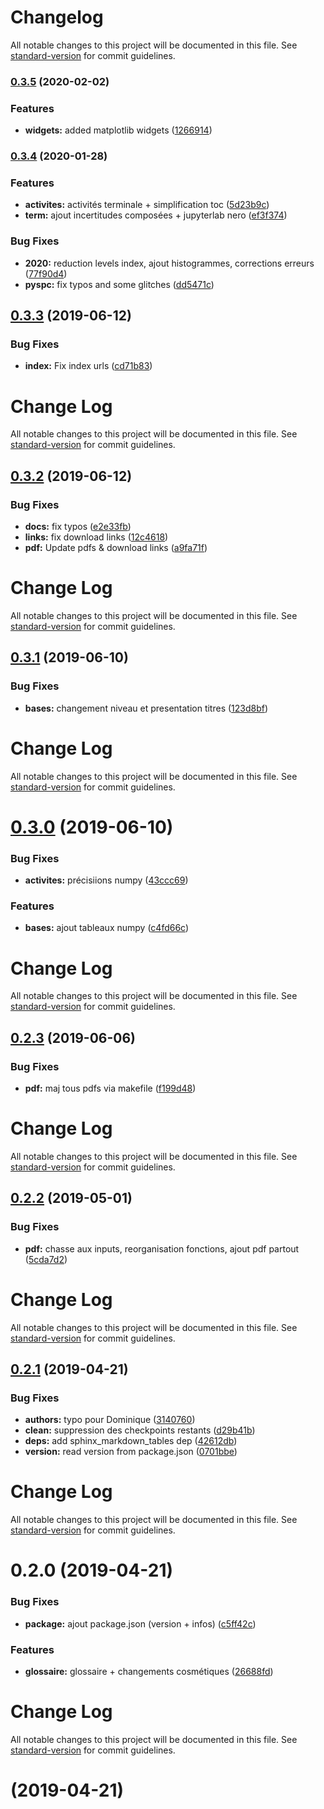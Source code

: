 # Changelog

All notable changes to this project will be documented in this file. See [standard-version](https://github.com/conventional-changelog/standard-version) for commit guidelines.

### [0.3.5](https://github.com/jmbarbier/pyspc/compare/v0.3.4...v0.3.5) (2020-02-02)


### Features

* **widgets:** added matplotlib widgets ([1266914](https://github.com/jmbarbier/pyspc/commit/12669148febe2c6b21a97efaa99715d4098b7c11))

### [0.3.4](https://github.com/jmbarbier/pyspc/compare/v0.3.3...v0.3.4) (2020-01-28)


### Features

* **activites:** activités terminale + simplification toc ([5d23b9c](https://github.com/jmbarbier/pyspc/commit/5d23b9cd54eb98e9673e24395299a170816893dc))
* **term:** ajout incertitudes composées + jupyterlab nero ([ef3f374](https://github.com/jmbarbier/pyspc/commit/ef3f374bfb5954906fbc57550fec878e664956da))


### Bug Fixes

* **2020:** reduction levels index, ajout histogrammes, corrections erreurs ([77f90d4](https://github.com/jmbarbier/pyspc/commit/77f90d456c5e231c1d7b25c80edc4753f49d0034))
* **pyspc:** fix typos and some glitches ([dd5471c](https://github.com/jmbarbier/pyspc/commit/dd5471c299a55824741f6f14c29f7678fe290b3f))

## [0.3.3](https://github.com/jmbarbier/pyspc/compare/v0.3.2...v0.3.3) (2019-06-12)


### Bug Fixes

* **index:** Fix index urls ([cd71b83](https://github.com/jmbarbier/pyspc/commit/cd71b83))



# Change Log

All notable changes to this project will be documented in this file. See [standard-version](https://github.com/conventional-changelog/standard-version) for commit guidelines.

## [0.3.2](https://github.com/jmbarbier/pyspc/compare/v0.3.1...v0.3.2) (2019-06-12)


### Bug Fixes

* **docs:** fix typos ([e2e33fb](https://github.com/jmbarbier/pyspc/commit/e2e33fb))
* **links:** fix download links ([12c4618](https://github.com/jmbarbier/pyspc/commit/12c4618))
* **pdf:** Update pdfs & download links ([a9fa71f](https://github.com/jmbarbier/pyspc/commit/a9fa71f))



# Change Log

All notable changes to this project will be documented in this file. See [standard-version](https://github.com/conventional-changelog/standard-version) for commit guidelines.

## [0.3.1](https://github.com/jmbarbier/pyspc/compare/v0.3.0...v0.3.1) (2019-06-10)


### Bug Fixes

* **bases:** changement niveau et presentation titres ([123d8bf](https://github.com/jmbarbier/pyspc/commit/123d8bf))



# Change Log

All notable changes to this project will be documented in this file. See [standard-version](https://github.com/conventional-changelog/standard-version) for commit guidelines.

# [0.3.0](https://github.com/jmbarbier/pyspc/compare/v0.2.3...v0.3.0) (2019-06-10)


### Bug Fixes

* **activites:** précisiions numpy ([43ccc69](https://github.com/jmbarbier/pyspc/commit/43ccc69))


### Features

* **bases:** ajout tableaux numpy ([c4fd66c](https://github.com/jmbarbier/pyspc/commit/c4fd66c))



# Change Log

All notable changes to this project will be documented in this file. See [standard-version](https://github.com/conventional-changelog/standard-version) for commit guidelines.

## [0.2.3](https://github.com/jmbarbier/pyspc/compare/v0.2.2...v0.2.3) (2019-06-06)


### Bug Fixes

* **pdf:** maj tous pdfs via makefile ([f199d48](https://github.com/jmbarbier/pyspc/commit/f199d48))



# Change Log

All notable changes to this project will be documented in this file. See [standard-version](https://github.com/conventional-changelog/standard-version) for commit guidelines.

## [0.2.2](https://github.com/jmbarbier/pyspc/compare/v0.2.1...v0.2.2) (2019-05-01)


### Bug Fixes

* **pdf:** chasse aux inputs, reorganisation fonctions, ajout pdf partout ([5cda7d2](https://github.com/jmbarbier/pyspc/commit/5cda7d2))



# Change Log

All notable changes to this project will be documented in this file. See [standard-version](https://github.com/conventional-changelog/standard-version) for commit guidelines.

## [0.2.1](https://github.com/jmbarbier/pyspc/compare/v0.2.0...v0.2.1) (2019-04-21)


### Bug Fixes

* **authors:** typo pour Dominique ([3140760](https://github.com/jmbarbier/pyspc/commit/3140760))
* **clean:** suppression des checkpoints restants ([d29b41b](https://github.com/jmbarbier/pyspc/commit/d29b41b))
* **deps:** add sphinx_markdown_tables dep ([42612db](https://github.com/jmbarbier/pyspc/commit/42612db))
* **version:** read version from package.json ([0701bbe](https://github.com/jmbarbier/pyspc/commit/0701bbe))



# Change Log

All notable changes to this project will be documented in this file. See [standard-version](https://github.com/conventional-changelog/standard-version) for commit guidelines.

# 0.2.0 (2019-04-21)


### Bug Fixes

* **package:** ajout package.json (version + infos) ([c5ff42c](https://github.com/jmbarbier/pyspc/commit/c5ff42c))


### Features

* **glossaire:** glossaire + changements cosmétiques ([26688fd](https://github.com/jmbarbier/pyspc/commit/26688fd))



# Change Log

All notable changes to this project will be documented in this file. See [standard-version](https://github.com/conventional-changelog/standard-version) for commit guidelines.

#  (2019-04-21)
